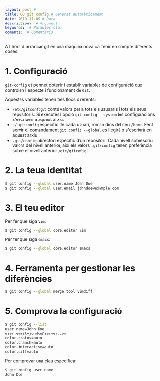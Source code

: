 ```yaml
---
layout: post #
title: 60 git config # Generat automàticament
date: 2019-11-09 # Data
description:  # Argument
keywords:  # Paraules clau
coments:  # Comentaris
---
```


A l'hora d'arrancar git en una màquina nova cal tenir en compte diferents coses:

# 1. Configuració

`git-config` et permet obtenir i establir variables de configuració que controlen l'especte i funcionament de `Git`.

Aquestes variables tenen tres llocs direrents:

- `/etc/gitconfig/`: conté valors per a tots els ususaris i tots els seus repositoris. Si executes l'opció `git config --system` les configuracions s'escriuen a aquest arxiu.
- `~/.gitconfig` específic de cada usuari, roman dins del seu `/home`. Fent servir el comandament `git confit --global` es llegirà o s'escriurà en aquest arxiu.
- `.git/config`: directori específic d'un repositori. Cada nivell sobrescriu valors del nivell anterior, així els valors `.git/config` tenen preferència sobre el nivell anterior `/etc/gitcofig`.

# 2. La teua identitat

```bash
$ git config --global user.name John Doe
$ git config --global user.email johndoe@example.com
```

# 3. El teu editor

Per fer que siga `Vim`:

```bash
$ git config --global core.editor vim
```

Per fer que siga `emacs`:

```bash
$ git config --global core.editor emacs
```

# 4. Ferramenta per gestionar les diferències

```bash
$ git config --global merge.tool vimdiff
```

# 5. Comprova la configuració

```bash
$ git config --list
user.name=John Doe
user.email=jondoe@server.com
color.status=auto
color.branch=auto
color.interactive=auto
color.diff=auto
```

Per comprovar una clau específica:

```bash
$ git config user.name
John Doe
```
